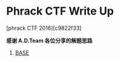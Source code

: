 # Phrack CTF Write Up

[phrack CTF 2016][c9822f33]

**感谢 A.D.Team 各位分享的解题思路**

1. [BASE][efce9948]

  [efce9948]: ./BASE "BASE"
